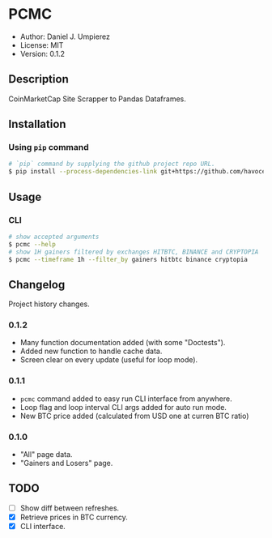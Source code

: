# PCMC

 - Author: Daniel J. Umpierez
 - License: MIT
 - Version: 0.1.2

## Description

CoinMarketCap Site Scrapper to Pandas Dataframes.

## Installation
### Using `pip` command

```sh
# `pip` command by supplying the github project repo URL.
$ pip install --process-dependencies-link git+https://github.com/havocesp/pcmc
```

## Usage

### CLI

```sh
# show accepted arguments
$ pcmc --help
# show 1H gainers filtered by exchanges HITBTC, BINANCE and CRYPTOPIA
$ pcmc --timeframe 1h --filter_by gainers hitbtc binance cryptopia
```

## Changelog

Project history changes.

### 0.1.2
 - Many function documentation added (with some "Doctests").
 - Added new function to handle cache data.
 - Screen clear on every update (useful for loop mode).

### 0.1.1

 - `pcmc` command added to easy run CLI interface from anywhere.
 - Loop flag and loop interval CLI args added for auto run mode.
 - New BTC price added (calculated from USD one at curren BTC ratio)

### 0.1.0

 - "All" page data.
 - "Gainers and Losers" page.
 
## TODO
 - [ ] Show diff between refreshes.
 - [x] Retrieve prices in BTC currency.
 - [x] CLI interface.
